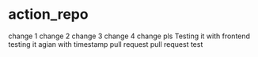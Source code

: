 # action_repo
change 1
change 2
change 3
change 4
change pls
Testing it with frontend
testing it agian with timestamp
pull request
pull request test
